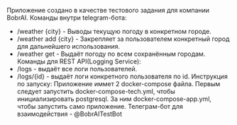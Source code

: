 Приложение создано в качестве тестового задания для компании BobrAI.
Команды внутри telegram-бота:
- /weather {city} - Выводы текущую погоду в конкретном городе.
- /weather add {city} - Закрепляет за пользователем конкретный город для дальнейшего использования.
- /weather get - Выдаёт погоду по всем сохранённым городам.
Команды для REST API(Logging Service):
- /logs - выдаёт все логи пользователей.
- /logs/{id} - выдаёт логи конкретного пользователя по id.
Инструкция по запуску:
Приложение иммет 2 docker-compose файла. Первым следует запустить docker-compose-tech.yml, чтобы инициализировать postgresql.
За ним docker-compose-app.yml, чтобы запустить само приложение.
Телеграм-бот для взаимодействия - @BobrAITestBot
